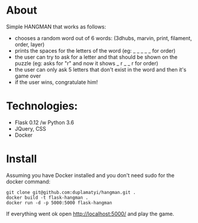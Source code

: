 # About

Simple HANGMAN that works as follows:
* chooses a random word out of 6 words: (3dhubs, marvin, print, filament, order, layer)
* prints the spaces for the letters of the word (eg: _ _ _ _ _  for order)
* the user can try to ask for a letter and that should be shown on the puzzle (eg: asks for "r" and now it shows _ r _ _ r for order)
* the user can only ask 5 letters that don't exist in the word and then it's game over
* if the user wins, congratulate him!

# Technologies:

* Flask 0.12 /w Python 3.6
* JQuery, CSS
* Docker

# Install

Assuming you have Docker installed and you don't need sudo for the docker command:

```shell
git clone git@github.com:duplamatyi/hangman.git .
docker build -t flask-hangman .
docker run -d -p 5000:5000 flask-hangman
```

If everything went ok open [http://localhost:5000/](http://localhost:5000/) and play the game.
